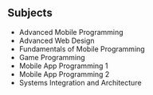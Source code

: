 ## Subjects
- Advanced Mobile Programming
- Advanced Web Design
- Fundamentals of Mobile Programming
- Game Programming
- Mobile App Programming 1
- Mobile App Programming 2
- Systems Integration and Architecture
